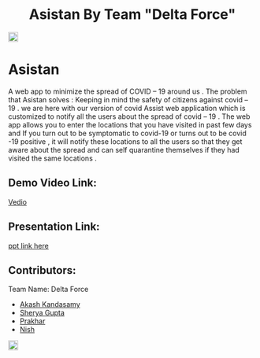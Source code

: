 <h1 align="center">Asistan By Team "Delta Force"</h1>
<p align="center">
</p>

<a href="https://hack36.com"> <img src="http://bit.ly/BuiltAtHack36" height=20px> </a>

# Asistan
A  web app to minimize the spread of COVID – 19 around us . 
 The problem that Asistan solves :
Keeping in mind the safety of citizens against covid – 19 . we are here with our version of covid Assist web application which is customized to notify all the users about the spread of covid – 19 . 
The web app allows you to enter the locations that you have visited in past few days and If you turn out to be symptomatic to covid-19 or turns out to be covid -19 positive , it  will notify these locations to all the users so that they get aware about the spread and can self quarantine themselves if they had visited the same locations .

## Demo Video Link:
  <a href="https://www.youtube.com/watch?v=DAADUhJJbCU">Vedio</a>
  
## Presentation Link:
  <a href="https://docs.google.com/presentation/d/1EXRWtmZPZkoawLdeBqPW0oojuBdbXlQd/edit?usp=drive_web&ouid=105478823333836215641&rtpof=true"> ppt link here </a>


## Contributors:

Team Name: Delta Force

* [Akash Kandasamy](https://github.com/akash-kd)
* [Sherya Gupta](https://github.com/shreya119)
* [Prakhar](https://github.com/prackode)
* [Nish](https://github.com/got5PH1NE)

<a href="https://hack36.com"> <img src="http://bit.ly/BuiltAtHack36" height=20px> </a>
